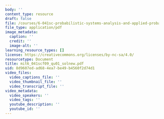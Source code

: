 ```yaml
---
body: ''
content_type: resource
draft: false
file: /courses/6-041sc-probabilistic-systems-analysis-and-applied-probability-fall-2013/mit6_041scf09_qu01_solnew.pdf
file_type: application/pdf
image_metadata:
  caption: ''
  credit: ''
  image-alt: ''
learning_resource_types: []
license: https://creativecommons.org/licenses/by-nc-sa/4.0/
resourcetype: Document
title: mit6_041scf09_qu01_solnew.pdf
uid: 8d9607ed-ad68-4ea7-be49-b4560f2d74d1
video_files:
  video_captions_file: ''
  video_thumbnail_file: ''
  video_transcript_file: ''
video_metadata:
  video_speakers: ''
  video_tags: ''
  youtube_description: ''
  youtube_id: ''
---
```

